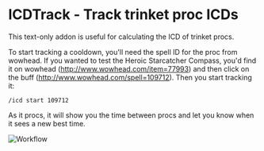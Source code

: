 # ICDTrack - Track trinket proc ICDs

This text-only addon is useful for calculating the ICD of trinket procs.

To start tracking a cooldown, you'll need the spell ID for the proc from wowhead. If you wanted to test the Heroic Starcatcher Compass, you'd find it on wowhead (http://www.wowhead.com/item=77993) and then click on the buff (http://www.wowhead.com/spell=109712). Then you start tracking it:

    /icd start 109712

As it procs, it will show you the time between procs and let you know when it sees a new best time.

![Workflow](http://hunterloot.com/addons/icdtrack.png)